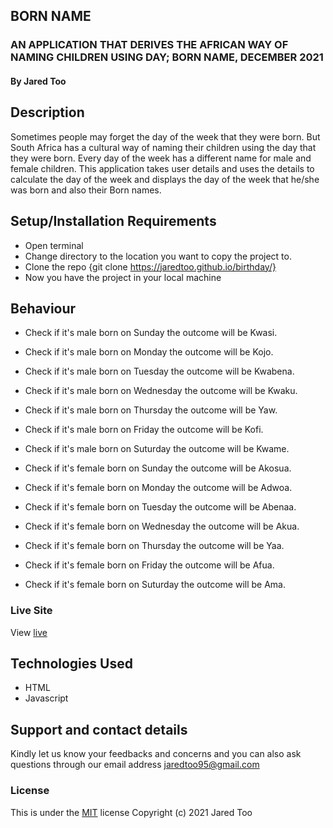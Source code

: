
## BORN NAME
### AN APPLICATION THAT DERIVES THE AFRICAN WAY OF NAMING CHILDREN USING DAY; BORN NAME, DECEMBER 2021
#### By Jared Too
## Description
Sometimes people may forget the day of the week that they were born. But South Africa has a cultural way of naming their children using the day that they were born. Every day of the week has a different name for male and female children. This application takes user details and uses the details to calculate the day of the week and displays the day of the week that he/she was born and also their Born names. 
## Setup/Installation Requirements
* Open terminal
* Change directory to the location you want to copy the project to.
* Clone the repo {git clone https://jaredtoo.github.io/birthday/}
* Now you have the project in your local machine
## Behaviour

* Check if it's male born on Sunday the outcome will be Kwasi.
* Check if it's male born on Monday the outcome will be Kojo.
* Check if it's male born on Tuesday the outcome will be Kwabena.
* Check if it's male born on Wednesday the outcome will be Kwaku.
* Check if it's male born on Thursday the outcome will be Yaw.
* Check if it's male born on Friday the outcome will be Kofi.
* Check if it's male born on Suturday the outcome will be Kwame.
  
* Check if it's female born on Sunday the outcome will be Akosua.
* Check if it's female born on Monday the outcome will be Adwoa.
* Check if it's female born on Tuesday the outcome will be Abenaa.
* Check if it's female born on Wednesday the outcome will be Akua.
* Check if it's female born on Thursday the outcome will be Yaa.
* Check if it's female born on Friday the outcome will be Afua.
* Check if it's female born on Suturday the outcome will be Ama.
### Live Site
View [live](https://jaredtoo.github.io/birthday/)
## Technologies Used
* HTML
* Javascript
## Support and contact details
Kindly let us know your feedbacks and concerns and you can also ask questions through our email address jaredtoo95@gmail.com
### License
This is under the [MIT](LICENSE) license
Copyright (c) 2021 Jared Too
